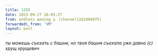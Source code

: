 ```yaml
---
title: 1255
date: 2023-09-27 16:03:27
from: endless шизing ⍼ (channel1162404975)
forwarded\_from: 'VM'
layout: post
---
```


*ты можешь съехать с башни, но твоя башня съехала уже давно (с) хрущ хрущевич*
